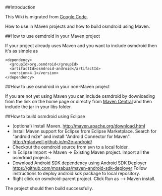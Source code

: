 ##Introduction

This Wiki is migrated from [Google Code](https://code.google.com/p/osmdroid/w/edit/HowToMaven).

How to use in Maven projects and how to build osmdroid using Maven.

##How to use osmdroid in your Maven project

If your project already uses Maven and you want to include osmdroid then it's as simple as

    <dependency>
      <groupId>org.osmdroid</groupId>
      <artifactId>osmdroid-android</artifactId>
      <version>4.1</version>
    </dependency>


##How to use osmdroid in your non-Maven project

If you are not yet using Maven you can include osmdroid by downloading from the link on the home page or directly from [Maven Central](https://oss.sonatype.org/content/groups/public/org/osmdroid/) and then include the jar in your libs folder.


##How to build osmdroid using Eclipse

 * (optional) Install Maven. http://maven.apache.org/download.html
 * Install Maven support for Eclipse from Eclipse Marketplace. Search for "android m2e" and install "Android Connector for Maven". http://rgladwell.github.io/m2e-android/
 * Checkout the osmdroid source from svn to a local folder.
 * In Eclipse Import -> Maven -> Existing Maven project. Import all the osmdroid projects.
 * Download Android SDK dependency using Android SDK Deployer https://github.com/mosabua/maven-android-sdk-deployer  Follow instructions to deploy android sdk package to local repository.
 * Right click on osmdroid-parent project. Click Run as --> Maven install.

The project should then build successfully.